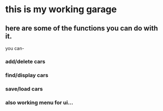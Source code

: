 # this is my working garage

## here are some of the functions you can do with it.
you can-
### add/delete cars
### find/display cars
### save/load cars
### also working menu for ui...